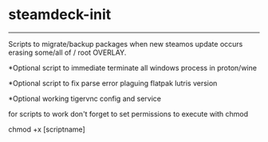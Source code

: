 # steamdeck-init
-----------------
Scripts to migrate/backup packages when new steamos update occurs erasing some/all of / root OVERLAY.

*Optional script to immediate terminate all windows process in proton/wine

*Optional script to fix parse error plaguing flatpak lutris version

*Optional working tigervnc config and service

for scripts to work don't forget to set permissions to execute with chmod

chmod +x [scriptname]

